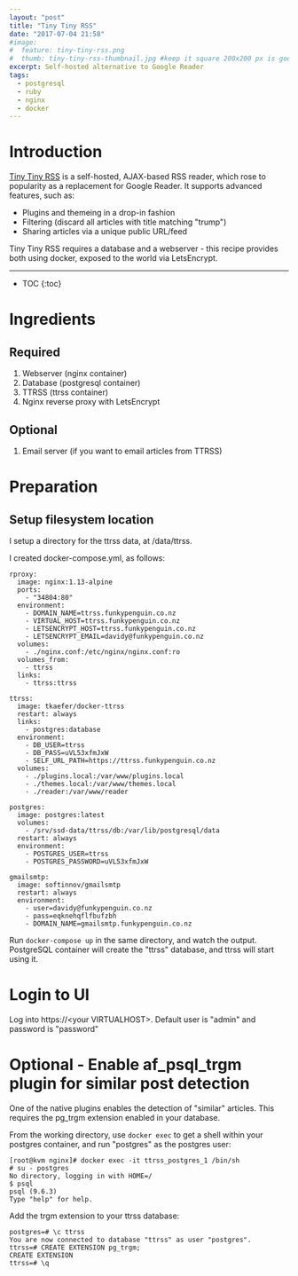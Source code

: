 ```yaml
---
layout: "post"
title: "Tiny Tiny RSS"
date: "2017-07-04 21:58"
#image:
#  feature: tiny-tiny-rss.png
#  thumb: tiny-tiny-rss-thumbnail.jpg #keep it square 200x200 px is good
excerpt: Self-hosted alternative to Google Reader
tags:
  - postgresql
  - ruby
  - nginx
  - docker
---
```



# Introduction

[Tiny Tiny RSS][ttrss] is a self-hosted, AJAX-based RSS reader, which rose to popularity as a replacement for Google Reader. It supports advanced features, such as:

* Plugins and themeing in a drop-in fashion
* Filtering (discard all articles with title matching "trump")
* Sharing articles via a unique public URL/feed

Tiny Tiny RSS requires a database and a webserver - this recipe provides both using docker, exposed to the world via LetsEncrypt.

---
* TOC
{:toc}

# Ingredients

## Required

1. Webserver (nginx container)
2. Database (postgresql container)
3. TTRSS (ttrss container)
3. Nginx reverse proxy with LetsEncrypt


## Optional

1. Email server (if you want to email articles from TTRSS)

# Preparation

## Setup filesystem location

I setup a directory for the ttrss data, at /data/ttrss.

I created docker-compose.yml, as follows:

````
rproxy:
  image: nginx:1.13-alpine
  ports:
    - "34804:80"
  environment:
    - DOMAIN_NAME=ttrss.funkypenguin.co.nz
    - VIRTUAL_HOST=ttrss.funkypenguin.co.nz
    - LETSENCRYPT_HOST=ttrss.funkypenguin.co.nz
    - LETSENCRYPT_EMAIL=davidy@funkypenguin.co.nz
  volumes:
    - ./nginx.conf:/etc/nginx/nginx.conf:ro
  volumes_from:
    - ttrss
  links:
    - ttrss:ttrss

ttrss:
  image: tkaefer/docker-ttrss
  restart: always
  links:
    - postgres:database
  environment:
    - DB_USER=ttrss
    - DB_PASS=uVL53xfmJxW
    - SELF_URL_PATH=https://ttrss.funkypenguin.co.nz
  volumes:
    - ./plugins.local:/var/www/plugins.local
    - ./themes.local:/var/www/themes.local
    - ./reader:/var/www/reader

postgres:
  image: postgres:latest
  volumes:
    - /srv/ssd-data/ttrss/db:/var/lib/postgresql/data
  restart: always
  environment:
    - POSTGRES_USER=ttrss
    - POSTGRES_PASSWORD=uVL53xfmJxW

gmailsmtp:
  image: softinnov/gmailsmtp
  restart: always
  environment:
    - user=davidy@funkypenguin.co.nz
    - pass=eqknehqflfbufzbh
    - DOMAIN_NAME=gmailsmtp.funkypenguin.co.nz
````

Run ````docker-compose up```` in the same directory, and watch the output. PostgreSQL container will create the "ttrss" database, and ttrss will start using it.


# Login to UI

Log into https://\<your VIRTUALHOST\>. Default user is "admin" and password is "password"

# Optional - Enable af_psql_trgm plugin for similar post detection

One of the native plugins enables the detection of "similar" articles. This requires the pg_trgm extension enabled in your database.

From the working directory, use ````docker exec```` to get a shell within your postgres container, and run "postgres" as the postgres user:
````
[root@kvm nginx]# docker exec -it ttrss_postgres_1 /bin/sh
# su - postgres
No directory, logging in with HOME=/
$ psql
psql (9.6.3)
Type "help" for help.
````

Add the trgm extension to your ttrss database:
````
postgres=# \c ttrss
You are now connected to database "ttrss" as user "postgres".
ttrss=# CREATE EXTENSION pg_trgm;
CREATE EXTENSION
ttrss=# \q
````

[ttrss]: https://tt-rss.org/
